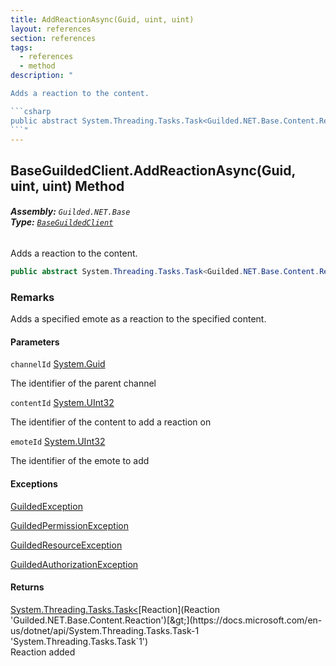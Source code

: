 ```yaml
---
title: AddReactionAsync(Guid, uint, uint)
layout: references
section: references
tags:
  - references
  - method
description: "

Adds a reaction to the content.

```csharp
public abstract System.Threading.Tasks.Task<Guilded.NET.Base.Content.Reaction> AddReactionAsync(System.Guid channelId, uint contentId, uint emoteId);
```"
---
```


## BaseGuildedClient.AddReactionAsync(Guid, uint, uint) Method
###### **Assembly:** `Guilded.NET.Base`<br/>**Type:** [`BaseGuildedClient`](BaseGuildedClient 'Guilded.NET.Base.BaseGuildedClient')

Adds a reaction to the content.

```csharp
public abstract System.Threading.Tasks.Task<Guilded.NET.Base.Content.Reaction> AddReactionAsync(System.Guid channelId, uint contentId, uint emoteId);
```

### Remarks
  
Adds a specified emote as a reaction to the specified content.
#### Parameters

<a name='Guilded.NET.Base.BaseGuildedClient.AddReactionAsync(System.Guid,uint,uint).channelId'></a>

`channelId` [System.Guid](https://docs.microsoft.com/en-us/dotnet/api/System.Guid 'System.Guid')

The identifier of the parent channel

<a name='Guilded.NET.Base.BaseGuildedClient.AddReactionAsync(System.Guid,uint,uint).contentId'></a>

`contentId` [System.UInt32](https://docs.microsoft.com/en-us/dotnet/api/System.UInt32 'System.UInt32')

The identifier of the content to add a reaction on

<a name='Guilded.NET.Base.BaseGuildedClient.AddReactionAsync(System.Guid,uint,uint).emoteId'></a>

`emoteId` [System.UInt32](https://docs.microsoft.com/en-us/dotnet/api/System.UInt32 'System.UInt32')

The identifier of the emote to add

#### Exceptions

[GuildedException](GuildedException 'Guilded.NET.Base.GuildedException')

[GuildedPermissionException](GuildedPermissionException 'Guilded.NET.Base.GuildedPermissionException')

[GuildedResourceException](GuildedResourceException 'Guilded.NET.Base.GuildedResourceException')

[GuildedAuthorizationException](GuildedAuthorizationException 'Guilded.NET.Base.GuildedAuthorizationException')

#### Returns
[System.Threading.Tasks.Task&lt;](https://docs.microsoft.com/en-us/dotnet/api/System.Threading.Tasks.Task-1 'System.Threading.Tasks.Task`1')[Reaction](Reaction 'Guilded.NET.Base.Content.Reaction')[&gt;](https://docs.microsoft.com/en-us/dotnet/api/System.Threading.Tasks.Task-1 'System.Threading.Tasks.Task`1')  
Reaction added